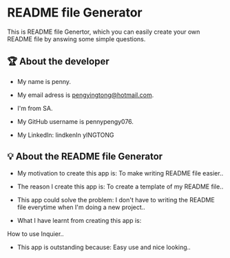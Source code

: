 # README file Generator
This is README file Genertor, which you can easily create your own README file by answing some simple questions.

## 🏆 About the developer

* My name is penny.

* My email adress is pengyingtong@hotmail.com.

* I'm from SA.

* My GitHub username is pennypengy076.

* My LinkedIn: lindkenIn yINGTONG

## 💡 About the README file Generator

* My motivation to create this app is: To make writing README file easier..

* The reason I create this app is: To create a template of my README file..

* This app could solve the problem: I don't have to writing the README file everytime when I'm doing a new project..

* What I have learnt from creating this app is: 

How to use Inquier..

* This app is outstanding because: Easy use and nice looking..

